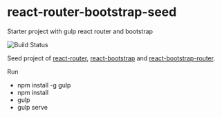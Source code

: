 # react-router-bootstrap-seed
Starter project with gulp react router and bootstrap

![Build Status](https://api.travis-ci.org/okigan/react-router-bootstrap-seed.svg)


Seed project of [react-router](https://github.com/rackt/react-router), 
[react-bootstrap](https://github.com/react-bootstrap/react-bootstrap) and 
[react-bootstrap-router](https://github.com/mtscout6/react-router-bootstrap).


Run
* npm install -g gulp
* npm install
* gulp
* gulp serve

